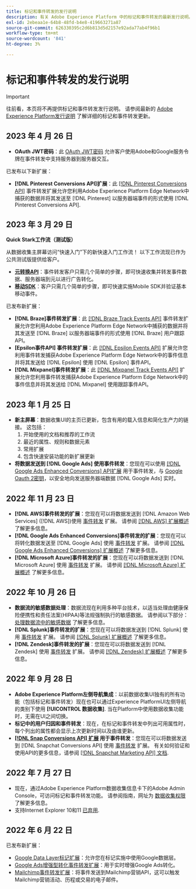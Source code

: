 ```yaml
---
title: 标记和事件转发的发行说明
description: 有关 Adobe Experience Platform 中的标记和事件转发的最新发行说明。
exl-id: 2ebeaa1e-64b8-48fd-b4e8-419663271a87
source-git-commit: 626330395c2d6b813d5d2157e92ada77ab4f96b1
workflow-type: tm+mt
source-wordcount: '841'
ht-degree: 3%

---
```


# 标记和事件转发的发行说明

>[!IMPORTANT]
>
>往前看，本页将不再提供标记和事件转发发行说明。 请参阅最新的 [Adobe Experience Platform发行说明](https://experienceleague.adobe.com/docs/experience-platform/release-notes/latest.html?lang=en#data-collection) 了解详细的标记和事件转发更新。

## 2023 年 4 月 26 日

* **OAuth JWT密码**：此 [OAuth JWT密码](https://experienceleague.adobe.com/docs/experience-platform/tags/event-forwarding/secrets.html?lang=en) 允许客户使用Adobe和Google服务令牌在事件转发中支持服务器到服务器交互。

已发布以下新扩展：

* **[!DNL Pinterest Conversions API]扩展**：此 [[!DNL Pinterest Conversions API]](https://experienceleague.adobe.com/docs/experience-platform/tags/extensions/server/pinterest/overview.html) 事件转发扩展允许您利用Adobe Experience Platform Edge Network中捕获的数据并将其发送至 [!DNL Pinterest] 以服务器端事件的形式使用 [!DNL Pinterest Conversions API].

## 2023 年 3 月 29 日

**Quick Stark工作流（测试版）**

从数据收集主屏幕访问“快速入门”下的新快速入门工作流！ 以下工作流现已作为公共测试版提供给客户。
* **[元转换API](https://experienceleague.adobe.com/docs/experience-platform/tags/extensions/server/meta/overview.html?lang=en#quick-start)**：事件转发客户只需几个简单的步骤，即可快速收集并转发事件数据、服务器端到元以进行广告转化。
* **[移动SDK](https://developer.adobe.com/client-sdks/documentation/)**：客户只需几个简单的步骤，即可快速实施Mobile SDK并验证基本移动事件。

已发布新扩展：

* **[!DNL Braze]事件转发扩展**：此 [[!DNL Braze Track Events API]](https://experienceleague.adobe.com/docs/experience-platform/tags/extensions/server/braze/overview.html) 事件转发扩展允许您利用Adobe Experience Platform Edge Network中捕获的数据并将其发送至 [!DNL Braze] 以服务器端事件的形式使用 [!DNL Braze] 用户跟踪API。
* **[Epsilon事件API] 事件转发扩展**：此 [[!DNL Epsilon Events API]](https://experienceleague.adobe.com/docs/experience-platform/tags/extensions/server/braze/overview.html) 扩展允许您利用事件转发捕获Adobe Experience Platform Edge Network中的事件信息并将其发送给 [!DNL Epsilon] 使用 [!DNL Epsilon] 事件API。
* **[!DNL Mixpanel]事件转发扩展**：此 [[!DNL Mixpanel Track Events API]](https://experienceleague.adobe.com/docs/experience-platform/tags/extensions/server/braze/overview.html) 扩展允许您利用事件转发捕获Adobe Experience Platform Edge Network中的事件信息并将其发送给 [!DNL Mixpanel] 使用跟踪事件API。

## 2023 年 1 月 25 日

* **新主屏幕**：数据收集UI的主页已更新，包含有用的载入信息和简化生产力的链接。 这包括：
   1. 开始使用的文档和推荐的工作流
   1. 最近的属性、规则和数据元素
   1. 常用扩展
   1. 包含快速安装功能的新扩展更新
* **将数据发送到 [!DNL Google Ads] 使用事件转发**：您现在可以使用 [[!DNL Google Ads Enhanced Conversions] API扩展](../extensions/server/google-ads-enhanced-conversions/overview.md) 用于事件转发，与 [Google Oauth 2密钥](../ui/event-forwarding/secrets.md#google-oauth2)，以安全地向发送服务器端数据 [!DNL Google Ads] 实时。

## 2022 年 11 月 23 日

* **[!DNL AWS]事件转发的扩展**：您现在可以将数据发送到 [!DNL Amazon Web Services] ([!DNL AWS])使用 [事件转发](../../tags/ui/event-forwarding/overview.md) 扩展。 请参阅 [[!DNL AWS] 扩展概述](../../tags/extensions/server/aws/overview.md) 了解更多信息。
* **[!DNL Google Ads Enhanced Conversions]事件转发的扩展**：您现在可以将转化数据发送至 [!DNL Google Ads] 使用 [事件转发](../../tags/ui/event-forwarding/overview.md) 扩展。 请参阅 [[!DNL Google Ads Enhanced Conversions] 扩展概述](../../tags/extensions/server/google-ads-enhanced-conversions/overview.md) 了解更多信息。
* **[!DNL Microsoft Azure]事件转发的扩展**：您现在可以将数据发送到 [!DNL Microsoft Azure] 使用 [事件转发](../../tags/ui/event-forwarding/overview.md) 扩展。 请参阅 [[!DNL Microsoft Azure] 扩展概述](../../tags/extensions/server/azure/overview.md) 了解更多信息。

## 2022 年 10 月 26 日

* **数据流的敏感数据处理**：数据流现在利用多种平台技术，以适当处理由健康保险便携性和责任法案(HIPAA)等法规强制执行的敏感数据。 请参阅以下部分： [处理数据流中的敏感数据](../../edge/datastreams/overview.md#sensitive) 了解更多信息。
* **[!DNL Splunk]事件转发的扩展**：您现在可以将数据发送到 [!DNL Splunk] 使用 [事件转发](../ui/event-forwarding/overview.md) 扩展。 请参阅 [[!DNL Splunk] 扩展概述](../extensions/server/splunk/overview.md) 了解更多信息。
* **[!DNL Zendesk]事件转发的扩展**：您现在可以将数据发送到 [!DNL Zendesk] 使用 [事件转发](../ui/event-forwarding/overview.md) 扩展。 请参阅 [[!DNL Zendesk] 扩展概述](../extensions/server/zendesk/overview.md) 了解更多信息。

## 2022 年 9 月 28 日

* **Adobe Experience Platform左侧导航集成**：以前数据收集UI独有的所有功能（包括标记和事件转发）现在也可以通过Experience PlatformUI左侧导航的类别下使用 **[!UICONTROL 数据收集]**. 当在Platform中使用数据收集功能时，无需在UI之间切换。
* **标记中的用户归因和事件转发**：现在，在标记和事件转发中列出可用属性时，每个列出的属性都会显示上次更新时间以及由谁更新。
* **[[!DNL Snap Conversions API] 扩展](https://exchange.adobe.com/apps/ec/108550) 用于事件转发**：您现在可以将数据发送到 [!DNL Snapchat Conversions API] 使用 [事件转发](../../tags/ui/event-forwarding/overview.md) 扩展。 有关如何验证和使用API的更多信息，请参阅 [[!DNL Snapchat Marketing API] 文档](https://marketingapi.snapchat.com/docs/conversion.html).

## 2022 年 7 月 27 日

* 现在，通过Adobe Experience Platform数据收集信息卡下的Adobe Admin Console，可访问标记和事件转发功能。 请参阅指南，网址为 [数据收集权限](../../collection/permissions.md) 了解更多信息。
* 支持Internet Explorer 10和11 [已弃用](../ie-deprecation.md).

## 2022 年 6 月 22 日

已发布新扩展：

* [Google Data Layer标记扩展](../extensions/client/google-data-layer/overview.md)：允许您在标记实施中使用Google数据层。
* [Google Ads增强型转化事件转发扩展](https://partners.adobe.com/exchangeprogram/experiencecloud/exchange.details.108630.html)：用于实时增强Google Ads转化。
* [Mailchimp事件转发扩展](../extensions/server/mailchimp/overview.md)：将事件发送到Mailchimp营销API，这可以触发Mailchimp营销活动、历程或交易的电子邮件。